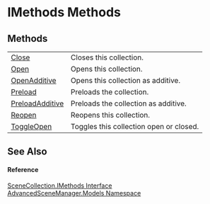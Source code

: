 # IMethods Methods




## Methods
<table>
<tr>
<td><a href="M_AdvancedSceneManager_Models_SceneCollection_IMethods_Close">Close</a></td>
<td>Closes this collection.</td></tr>
<tr>
<td><a href="M_AdvancedSceneManager_Models_SceneCollection_IMethods_Open">Open</a></td>
<td>Opens this collection.</td></tr>
<tr>
<td><a href="M_AdvancedSceneManager_Models_SceneCollection_IMethods_OpenAdditive">OpenAdditive</a></td>
<td>Opens this collection as additive.</td></tr>
<tr>
<td><a href="M_AdvancedSceneManager_Models_SceneCollection_IMethods_Preload">Preload</a></td>
<td>Preloads the collection.</td></tr>
<tr>
<td><a href="M_AdvancedSceneManager_Models_SceneCollection_IMethods_PreloadAdditive">PreloadAdditive</a></td>
<td>Preloads the collection as additive.</td></tr>
<tr>
<td><a href="M_AdvancedSceneManager_Models_SceneCollection_IMethods_Reopen">Reopen</a></td>
<td>Reopens this collection.</td></tr>
<tr>
<td><a href="M_AdvancedSceneManager_Models_SceneCollection_IMethods_ToggleOpen">ToggleOpen</a></td>
<td>Toggles this collection open or closed.</td></tr>
</table>

## See Also


#### Reference
<a href="T_AdvancedSceneManager_Models_SceneCollection_IMethods">SceneCollection.IMethods Interface</a>  
<a href="N_AdvancedSceneManager_Models">AdvancedSceneManager.Models Namespace</a>  
